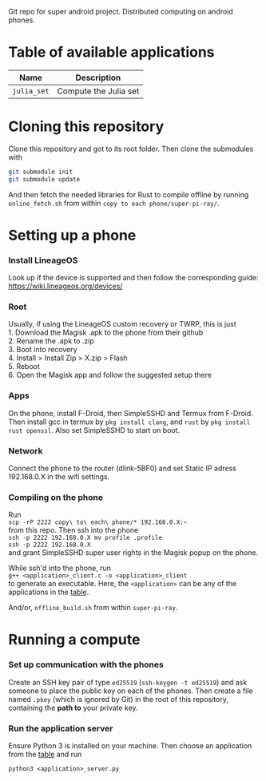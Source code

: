 Git repo for super android project. Distributed computing on android phones.

# Table of available applications
| Name | Description |
| ---- | ----------- |
| `julia_set` | Compute the Julia set |

# Cloning this repository
Clone this repository and got to its root folder. Then clone the submodules with
```sh
git submodule init
git submodule update
```

And then fetch the needed libraries for Rust to compile offline by running `online_fetch.sh` from within `copy to each phone/super-pi-ray/`.

# Setting up a phone

### Install LineageOS
Look up if the device is supported and then follow the corresponding guide: https://wiki.lineageos.org/devices/

### Root
Usually, if using the LineageOS custom recovery or TWRP, this is just  
	1. Download the Magisk .apk to the phone from their github  
 	2. Rename the .apk to .zip  
  	3. Boot into recovery  
   	4. Install > Install Zip > X.zip > Flash  
    	5. Reboot  
     	6. Open the Magisk app and follow the suggested setup there  

### Apps
On the phone, install F-Droid, then SimpleSSHD and Termux from F-Droid.
Then install gcc in termux by `pkg install clang`, and `rust` by `pkg install rust openssl`.
Also set SimpleSSHD to start on boot.

### Network
Connect the phone to the router (dlink-5BF0) and set Static IP adress 192.168.0.X in the wifi settings.

### Compiling on the phone
Run  
	`scp -rP 2222 copy\ to\ each\ phone/* 192.168.0.X:~`  
from this repo.
Then ssh into the phone  
	`ssh -p 2222 192.168.0.X mv profile .profile`  
	`ssh -p 2222 192.168.0.X`  
and grant SimpleSSHD super user rights in the Magisk popup on the phone.

While ssh'd into the phone, run  
	`g++ <application>_client.c -o <application>_client`  
to generate an executable. Here, the `<application>` can be any of the applications in the [table](#table-of-available-applications).

And/or,
	`offline_build.sh`
from within `super-pi-ray`.

# Running a compute

### Set up communication with the phones
Create an SSH key pair of type `ed25519` (`ssh-keygen -t ed25519`) and ask someone to place the public key on each of the phones. Then create a file named `.pkey` (which is ignored by Git) in the root of this repository, containing the **path to** your private key.

### Run the application server
Ensure Python 3 is installed on your machine. Then choose an application from the [table](#table-of-available-applications) and run
```python3
python3 <application>_server.py
```
